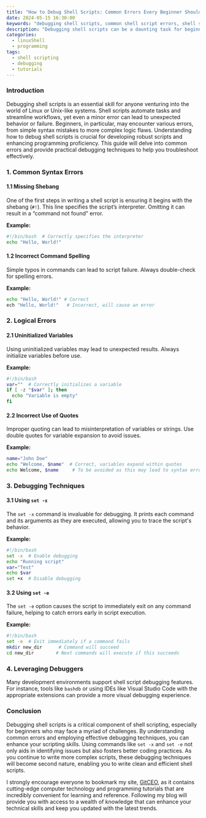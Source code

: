 ```yaml
---
title: "How to Debug Shell Scripts: Common Errors Every Beginner Should Know"
date: 2024-05-15 16:30:00
keywords: "debugging shell scripts, common shell script errors, shell scripting tutorial, shell script debugging techniques, beginner shell script errors"
description: "Debugging shell scripts can be a daunting task for beginners. This comprehensive guide explores common errors encountered when writing shell scripts, offering effective debugging techniques to solve problems efficiently. From syntax issues to runtime errors, we cover everything you need to know. You'll learn how to use tools like 'set -x', 'set -e', and other shell-specific debuggers, ensuring you write clean and effective scripts. Understanding these common pitfalls not only helps you fix immediate issues but also aids in becoming a proficient shell scripter. Dive into this detailed tutorial to master shell script debugging and enhance your programming skills."
categories:
  - linuxShell
  - programming
tags:
  - shell scripting
  - debugging
  - tutorials
---
```


### Introduction

Debugging shell scripts is an essential skill for anyone venturing into the world of Linux or Unix-like systems. Shell scripts automate tasks and streamline workflows, yet even a minor error can lead to unexpected behavior or failure. Beginners, in particular, may encounter various errors, from simple syntax mistakes to more complex logic flaws. Understanding how to debug shell scripts is crucial for developing robust scripts and enhancing programming proficiency. This guide will delve into common errors and provide practical debugging techniques to help you troubleshoot effectively.

<!-- more -->

### 1. Common Syntax Errors

#### 1.1 Missing Shebang

One of the first steps in writing a shell script is ensuring it begins with the shebang (`#!`). This line specifies the script’s interpreter. Omitting it can result in a “command not found” error. 

**Example:**
```bash
#!/bin/bash  # Correctly specifies the interpreter
echo "Hello, World!"
```

#### 1.2 Incorrect Command Spelling

Simple typos in commands can lead to script failure. Always double-check for spelling errors.

**Example:**
```bash
echo "Hello, World!" # Correct
ech "Hello, World!"   # Incorrect, will cause an error
```

### 2. Logical Errors

#### 2.1 Uninitialized Variables

Using uninitialized variables may lead to unexpected results. Always initialize variables before use.

**Example:**
```bash
#!/bin/bash
var=""  # Correctly initializes a variable
if [ -z "$var" ]; then
  echo "Variable is empty"
fi
```

#### 2.2 Incorrect Use of Quotes

Improper quoting can lead to misinterpretation of variables or strings. Use double quotes for variable expansion to avoid issues.

**Example:**
```bash
name="John Doe"
echo "Welcome, $name"  # Correct, variables expand within quotes
echo Welcome, $name     # To be avoided as this may lead to syntax errors
```

### 3. Debugging Techniques

#### 3.1 Using `set -x`

The `set -x` command is invaluable for debugging. It prints each command and its arguments as they are executed, allowing you to trace the script's behavior.

**Example:**
```bash
#!/bin/bash
set -x  # Enable debugging
echo "Running script"
var="Test"
echo $var
set +x  # Disable debugging
```

#### 3.2 Using `set -e`

The `set -e` option causes the script to immediately exit on any command failure, helping to catch errors early in script execution.

**Example:**
```bash
#!/bin/bash
set -e  # Exit immediately if a command fails
mkdir new_dir      # Command will succeed
cd new_dir        # Next commands will execute if this succeeds
```

### 4. Leveraging Debuggers

Many development environments support shell script debugging features. For instance, tools like `bashdb` or using IDEs like Visual Studio Code with the appropriate extensions can provide a more visual debugging experience.

### Conclusion

Debugging shell scripts is a critical component of shell scripting, especially for beginners who may face a myriad of challenges. By understanding common errors and employing effective debugging techniques, you can enhance your scripting skills. Using commands like `set -x` and `set -e` not only aids in identifying issues but also fosters better coding practices. As you continue to write more complex scripts, these debugging techniques will become second nature, enabling you to write clean and efficient shell scripts.

I strongly encourage everyone to bookmark my site, [GitCEO](https://gitceo.com), as it contains cutting-edge computer technology and programming tutorials that are incredibly convenient for learning and reference. Following my blog will provide you with access to a wealth of knowledge that can enhance your technical skills and keep you updated with the latest trends.